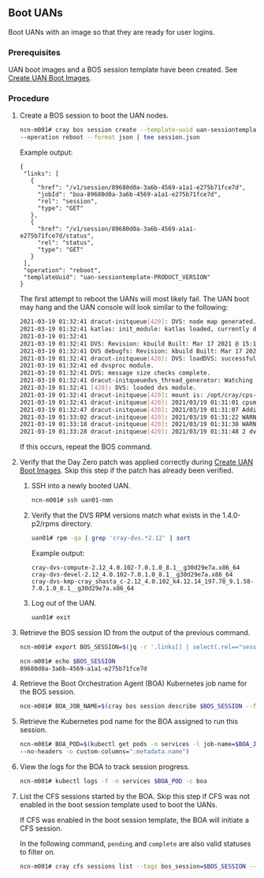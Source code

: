## Boot UANs

Boot UANs with an image so that they are ready for user logins.

### Prerequisites

UAN boot images and a BOS session template have been created. See [Create UAN Boot Images](../image_management/Create_UAN_Boot_Images.md).

### Procedure

1.  Create a BOS session to boot the UAN nodes.

    ```bash
    ncn-m001# cray bos session create --template-uuid uan-sessiontemplate-PRODUCT_VERSION \
    --operation reboot --format json | tee session.json
    ```

    Example output:

    ```
    {
     "links": [
       {
         "href": "/v1/session/89680d0a-3a6b-4569-a1a1-e275b71fce7d",
         "jobId": "boa-89680d0a-3a6b-4569-a1a1-e275b71fce7d",
         "rel": "session",
         "type": "GET"
       },
       {
         "href": "/v1/session/89680d0a-3a6b-4569-a1a1-e275b71fce7d/status",
         "rel": "status",
         "type": "GET"
       }
     ],
     "operation": "reboot",
     "templateUuid": "uan-sessiontemplate-PRODUCT_VERSION"
    }

    ```

    The first attempt to reboot the UANs will most likely fail. The UAN boot may hang and the UAN console will look similar to the following:

    ```bash
    2021-03-19 01:32:41 dracut-initqueue[420]: DVS: node map generated.
    2021-03-19 01:32:41 katlas: init_module: katlas loaded, currently disabled
    2021-03-19 01:32:41
    2021-03-19 01:32:41 DVS: Revision: kbuild Built: Mar 17 2021 @ 15:14:05 against LNet 2.12.4
    2021-03-19 01:32:41 DVS debugfs: Revision: kbuild Built: Mar 17 2021 @ 15:14:05 against LNet 2.12.4
    2021-03-19 01:32:41 dracut-initqueue[420]: DVS: loadDVS: successfully added 10 new nodes into map.
    2021-03-19 01:32:41 ed dvsproc module.
    2021-03-19 01:32:41 DVS: message size checks complete.
    2021-03-19 01:32:41 dracut-initqueuedvs_thread_generator: Watching pool DVS-IPC_msg (id 0)
    2021-03-19 01:32:41 [420]: DVS: loaded dvs module.
    2021-03-19 01:32:41 dracut-initqueue[420]: mount is: /opt/cray/cps-utils/bin/cpsmount.sh -a api-gw-service-nmn.local -t dvs -T 300 -i nmn0 -e 3116cf653e84d265cf8da94956f34d9e-181 s3://boot-images/763213c7-3d5f-4f2f-9d8a-ac6086583f43/rootfs /tmp/cps
    2021-03-19 01:32:41 dracut-initqueue[420]: 2021/03/19 01:31:01 cpsmount_helper Version: 1.0.0
    2021-03-19 01:32:47 dracut-initqueue[420]: 2021/03/19 01:31:07 Adding content: s3://boot-images/763213c7-3d5f-4f2f-9d8a-ac6086583f43/rootfs 3116cf653e84d265cf8da94956f34d9e-181 dvs
    2021-03-19 01:33:02 dracut-initqueue[420]: 2021/03/19 01:31:22 WARN: readyForMount=false type=dvs ready=0 total=2
    2021-03-19 01:33:18 dracut-initqueue[420]: 2021/03/19 01:31:38 WARN: readyForMount=false type=dvs ready=0 total=2
    2021-03-19 01:33:28 dracut-initqueue[420]: 2021/03/19 01:31:48 2 dvs servers [10.252.1.7 10.252.1.8]
    ```

    If this occurs, repeat the BOS command.

2.  Verify that the Day Zero patch was applied correctly during [Create UAN Boot Images](../image_management/Create_UAN_Boot_Images.md). Skip this step if the patch has already been verified.

    1.  SSH into a newly booted UAN.

        ```bash
        ncn-m001# ssh uan01-nmn
        ```

    2.  Verify that the DVS RPM versions match what exists in the 1.4.0-p2/rpms directory.

        ```bash
        uan01# rpm -qa | grep 'cray-dvs.*2.12' | sort
        ```

        Example output:

        ```
        cray-dvs-compute-2.12_4.0.102-7.0.1.0_8.1__g30d29e7a.x86_64
        cray-dvs-devel-2.12_4.0.102-7.0.1.0_8.1__g30d29e7a.x86_64
        cray-dvs-kmp-cray_shasta_c-2.12_4.0.102_k4.12.14_197.78_9.1.58-7.0.1.0_8.1__g30d29e7a.x86_64
        ```

    3.  Log out of the UAN.

        ```bash
        uan01# exit
        ```

3.  Retrieve the BOS session ID from the output of the previous command.

    ```bash
    ncn-m001# export BOS_SESSION=$(jq -r '.links[] | select(.rel=="session") | .href' session.json | cut -d '/' -f4)
    
    ncn-m001# echo $BOS_SESSION
    89680d0a-3a6b-4569-a1a1-e275b71fce7d
    ```

4.  Retrieve the Boot Orchestration Agent \(BOA\) Kubernetes job name for the BOS session.

    ```bash
    ncn-m001# BOA_JOB_NAME=$(cray bos session describe $BOS_SESSION --format json | jq -r .boa_job_name)
    ```

5.  Retrieve the Kubernetes pod name for the BOA assigned to run this session.

    ```bash
    ncn-m001# BOA_POD=$(kubectl get pods -n services -l job-name=$BOA_JOB_NAME \
    --no-headers -o custom-columns=":metadata.name")
    ```

6.  View the logs for the BOA to track session progress.

    ```bash
    ncn-m001# kubectl logs -f -n services $BOA_POD -c boa
    ```

7.  List the CFS sessions started by the BOA. Skip this step if CFS was not enabled in the boot session template used to boot the UANs.

    If CFS was enabled in the boot session template, the BOA will initiate a CFS session.

    In the following command, `pending` and `complete` are also valid statuses to filter on.

    ```bash
    ncn-m001# cray cfs sessions list --tags bos_session=$BOS_SESSION --status running --format json
    ```


